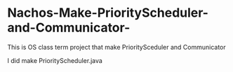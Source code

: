 ﻿# Nachos-Make-PriorityScheduler-and-Communicator-
This is OS class term project that make PrioritySceduler and Communicator

I did make PriorityScheduler.java
